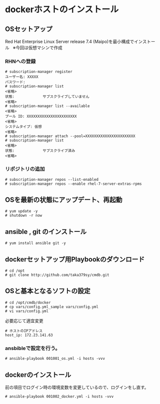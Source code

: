 # dockerホストのインストール  

## OSセットアップ  
Red Hat Enterprise Linux Server release 7.4 (Maipo)を最小構成でインストール  
※今回は仮想マシンで作成

### RHNへの登録 
```
# subscription-manager register
ユーザー名: XXXXX
パスワード:
# subscription-manager list
<省略>
状態:             サブスクライブしていません
<省略>
# subscription-manager list --available
<省略>
プール ID: XXXXXXXXXXXXXXXXXXXXXXX
<省略>
システムタイプ: 仮想
<省略>
# subscription-manager attach --pool=XXXXXXXXXXXXXXXXXXXXXXX
# subscription-manager list
<省略>
状態:             サブスクライブ済み
<省略>
```
### リポジトリの追加  
```
# subscription-manager repos --list-enabled
# subscription-manager repos --enable rhel-7-server-extras-rpms
```

## OSを最新の状態にアップデート、再起動
```
# yum update -y
# shutdown -r now
```

## ansible , git のインストール
```
# yum install ansible git -y
```

## dockerセットアップ用Playbookのダウンロード
```
# cd /opt
# git clone http://github.com/taka379sy/cmdb.git
```

## OSと基本となるソフトの設定
```
# cd /opt/cmdb/docker
# cp vars/config.yml_sample vars/config.yml
# vi vars/config.yml
```
必要応じて適宜変更
```
# ホストのIPアドレス
host_ip: 172.23.141.63
```

### ansbibleで設定を行う。
```
# ansible-playbook 001001_os.yml -i hosts -vvv
```

## dockerのインストール
前の項目でログイン時の環境変数を変更しているので、ログインをし直す。
```
# ansible-playbook 001002_docker.yml -i hosts -vvv
```
